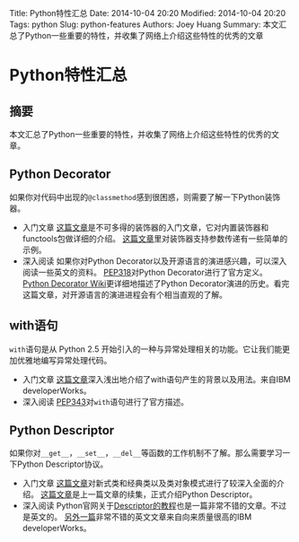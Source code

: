 Title: Python特性汇总
Date: 2014-10-04 20:20
Modified: 2014-10-04 20:20
Tags: python
Slug: python-features
Authors: Joey Huang
Summary: 本文汇总了Python一些重要的特性，并收集了网络上介绍这些特性的优秀的文章

Python特性汇总
==============

## 摘要

本文汇总了Python一些重要的特性，并收集了网络上介绍这些特性的优秀的文章。

## Python Decorator

如果你对代码中出现的`@classmethod`感到很困惑，则需要了解一下Python装饰器。

* 入门文章
  [这篇文章][1]是不可多得的装饰器的入门文章，它对内置装饰器和functools包做详细的介绍。
  [这篇文章][2]里对装饰器支持参数传递有一些简单的示例。
* 深入阅读
  如果你对Python Decorator以及开源语言的演进感兴趣，可以深入阅读一些英文的资料。
  [PEP318][4]对Python Decorator进行了官方定义。
  [Python Decorator Wiki][5]更详细地描述了Python Decorator演进的历史。看完这篇文章，对开源语言的演进进程会有个相当直观的了解。

## with语句

`with`语句是从 Python 2.5 开始引入的一种与异常处理相关的功能。它让我们能更加优雅地编写异常处理代码。

* 入门文章
  [这篇文章][3]深入浅出地介绍了with语句产生的背景以及用法。来自IBM developerWorks。
* 深入阅读
  [PEP343][6]对`with`语句进行了官方描述。

## Python Descriptor

如果你对`__get__`，`__set__`，`__del__`等函数的工作机制不了解。那么需要学习一下Python Descriptor协议。

* 入门文章
  [这篇文章][7]对新式类和经典类以及类对象模式进行了较深入全面的介绍。
  [这篇文章][8]是上一篇文章的续集，正式介绍Python Descriptor。
* 深入阅读
  Python官网关于[Descriptor的教程][10]也是一篇非常不错的文章。不过是英文的。
  [另外一篇][9]非常不错的英文文章来自向来质量很高的IBM developerWorks。

[1]: http://www.cnblogs.com/huxi/archive/2011/03/01/1967600.html
[2]: http://www.cnblogs.com/rhcad/archive/2011/12/21/2295507.html
[3]: http://www.ibm.com/developerworks/cn/opensource/os-cn-pythonwith/
[4]: http://legacy.python.org/dev/peps/pep-0318/
[5]: https://wiki.python.org/moin/PythonDecorators
[6]: http://legacy.python.org/dev/peps/pep-0343/
[7]: http://www.cnblogs.com/btchenguang/archive/2012/09/17/2689146.html
[8]: http://www.cnblogs.com/btchenguang/archive/2012/09/18/2690802.html
[9]: http://www.ibm.com/developerworks/library/os-pythondescriptors/
[10]: https://docs.python.org/2/howto/descriptor.html

